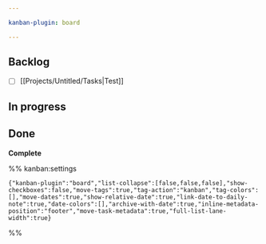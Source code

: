 ```yaml
---

kanban-plugin: board

---
```


## Backlog

- [ ] [[Projects/Untitled/Tasks|Test]]


## In progress



## Done

**Complete**




%% kanban:settings
```
{"kanban-plugin":"board","list-collapse":[false,false,false],"show-checkboxes":false,"move-tags":true,"tag-action":"kanban","tag-colors":[],"move-dates":true,"show-relative-date":true,"link-date-to-daily-note":true,"date-colors":[],"archive-with-date":true,"inline-metadata-position":"footer","move-task-metadata":true,"full-list-lane-width":true}
```
%%